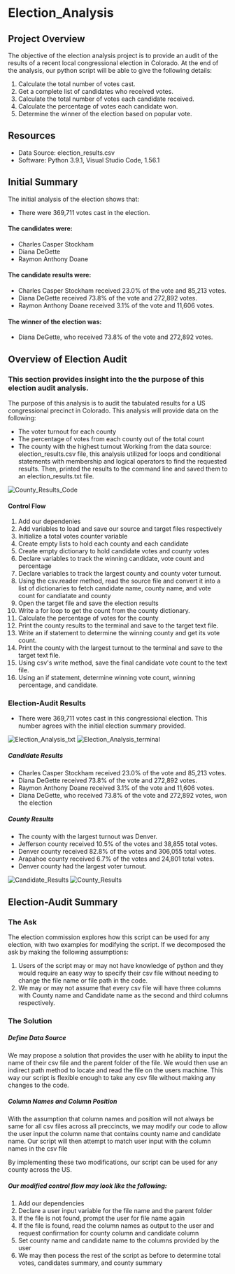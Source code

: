 # Election_Analysis
## Project Overview
The objective of the election analysis project is to provide an audit of the results of a recent local congressional election in Colorado. At the end of the analysis, our python script will be able to give the following details:

1. Calculate the total number of votes cast.
2. Get a complete list of candidates who received votes.
3. Calculate the total number of votes each candidate received.
4. Calculate the percentage of votes each candidate won.
5. Determine the winner of the election based on popular vote.

## Resources
- Data Source: election_results.csv
- Software: Python 3.9.1, Visual Studio Code, 1.56.1

## Initial Summary
The initial analysis of the election shows that:
- There were 369,711 votes cast in the election.
#### The candidates were:
- Charles Casper Stockham
- Diana DeGette
- Raymon Anthony Doane
#### The candidate results were:
- Charles Casper Stockham received 23.0% of the vote and 85,213 votes.
- Diana DeGette received 73.8% of the vote and 272,892 votes.
- Raymon Anthony Doane received 3.1% of the vote and 11,606 votes.
#### The winner of the election was:
- Diana DeGette, who received 73.8% of the vote and 272,892 votes.

## Overview of Election Audit
### This section provides insight into the the purpose of this election audit analysis.
The purpose of this analysis is to audit the tabulated results for a US congressional precinct in Colorado. This analysis will provide data on the following:
  - The voter turnout for each county
  - The percentage of votes from each county out of the total count
  - The county with the highest turnout
Working from the data source: election_results.csv file, this analysis utilized for loops and conditional statements with membership and logical operators to find the requested results. Then, printed the results to the command line and saved them to an election_results.txt file.

![County_Results_Code](https://user-images.githubusercontent.com/67847583/117883236-c9ffd500-b270-11eb-96d6-7ff27de95338.png)

#### Control Flow
1. Add our dependenies
2. Add variables to load and save our source and target files respectively
3. Initialize a total votes counter variable
4. Create empty lists to hold each county and each candidate
5. Create empty dictionary to hold candidate votes and county votes
6. Declare variables to track the winning candidate, vote count and percentage
7. Declare variables to track the largest county and county voter turnout.
8. Using the csv.reader method, read the source file and convert it into a list of dictionaries to fetch candidate name, county name, and vote count for candiatate and county
9. Open the target file and save the election results
10. Write a for loop to get the count from the county dictionary.
11. Calculate the percentage of votes for the county
12. Print the county results to the terminal and save to the target text file.
13. Write an if statement to determine the winning county and get its vote count.
14. Print the county with the largest turnout to the terminal and save to the target text file.
15. Using csv's write method, save the final candidate vote count to the text file.
16. Using an if statement, determine winning vote count, winning percentage, and candidate.

### Election-Audit Results
  - There were 369,711 votes cast in this congressional election. This number agrees with the initial election summary provided.

![Election_Analysis_txt](https://user-images.githubusercontent.com/67847583/117873277-35dc4080-b265-11eb-9e39-5a236dec67e7.png)
![Election_Analysis_terminal](https://user-images.githubusercontent.com/67847583/117862835-b8aace80-b258-11eb-9a92-d9d660186a9e.png)



##### Candidate Results
  - Charles Casper Stockham received 23.0% of the vote and 85,213 votes.
  - Diana DeGette received 73.8% of the vote and 272,892 votes.
  - Raymon Anthony Doane received 3.1% of the vote and 11,606 votes.
  - Diana DeGette, who received 73.8% of the vote and 272,892 votes, won the election

##### County Results
  - The county with the largest turnout was Denver.
  - Jefferson county received 10.5% of the votes and 38,855 total votes.
  - Denver county received 82.8% of the votes and 306,055 total votes.
  - Arapahoe county received 6.7% of the votes and 24,801 total votes.
  - Denver county had the largest voter turnout.

![Candidate_Results](https://user-images.githubusercontent.com/67847583/117766880-d72bae00-b1f5-11eb-9442-ef5951aa8334.png)
![County_Results](https://user-images.githubusercontent.com/67847583/117766895-ddba2580-b1f5-11eb-928d-9a28ab181b5b.png)





## Election-Audit Summary
### The Ask
The election commission explores how this script can be used for any election, with two examples for modifying the script.
If we decomposed the ask by making the following assumptions:
1. Users of the script may or may not have knowledge of python and they would require an easy way to specify their csv file without needing to change the file name or file path in the code.
2. We may or may not assume that every csv file will have three columns with County name and Candidate name as the second and third columns respectively.

### The Solution
##### Define Data Source
We may propose a solution that provides the user with he ability to input the name of their csv file and the parent folder of the file. We would then use an indirect path method to locate and read the file on the users machine. This way our script is flexible enough to take any csv file without making any changes to the code.

##### Column Names and Column Position
With the assumption that column names and position will not always be same for all csv files across all preccincts, we may modify our code to allow the user input the column name that contains county name and candidate name. Our script will then attempt to match user input with the column names in the csv file 

By implementing these two modifications, our script can be used for any county across the US.

##### Our modified control flow may look like the following:
1. Add our dependencies
2. Declare a user input variable for the file name and the parent folder
3. If the file is not found, prompt the user for file name again
4. If the file is found, read the column names as output to the user and request confirmation for county column and candidate column
5. Set county name and candidate name to the columns provided by the user
6. We may then pocess the rest of the script as before to determine total votes, candidates summary, and county summary
